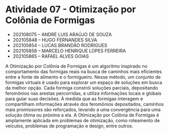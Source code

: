# Atividade 07 - Otimização por Colônia de Formigas
- 202108075 – ANDRÉ LUIS ARAÚJO DE SOUZA<br>
- 202105848 – HUGO FERNANDES SILVA<br>
- 202105854 – LUCAS BRANDÃO RODRIGUES<br>
- 202105858 – MARCELO HENRIQUE LOPES FERREIRA<br>
- 202105865 – RAFAEL ALVES GOIAS<br>

A Otimização por Colônia de Formigas é um algoritmo inspirado no comportamento das formigas reais na busca de caminhos mais eficientes entre a fonte de alimento e o formigueiro. Nesse método, um conjunto de formigas virtuais é usado para explorar um espaço de soluções em busca da melhor opção. Cada formiga constrói soluções parciais, depositando feromônios nas arestas percorridas, e utiliza informações locais e globais para guiar suas decisões. À medida que as formigas interagem e compartilham informações através dos feromônios depositados, caminhos mais promissores são reforçados, levando a uma convergência para uma solução ótima ou próxima a ela. A Otimização por Colônia de Formigas é amplamente aplicada em problemas de otimização, como roteamento de veículos, problemas de programação e design, entre outros.
